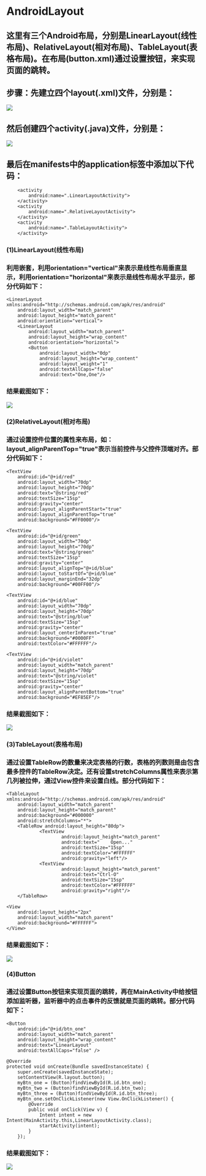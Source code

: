 # AndroidLayout
## 这里有三个Android布局，分别是LinearLayout(线性布局)、RelativeLayout(相对布局)、TableLayout(表格布局)。在布局(button.xml)通过设置按钮，来实现页面的跳转。
## 步骤：先建立四个layout(.xml)文件，分别是：
![](https://github.com/dj-jun/AndroidLayout/blob/master/images/9.png)
## 然后创建四个activity(.java)文件，分别是：
![](https://github.com/dj-jun/AndroidLayout/blob/master/images/15.png)
## 最后在manifests中的application标签中添加以下代码：
        <activity
            android:name=".LinearLayoutActivity">
        </activity>
        <activity
            android:name=".RelativeLayoutActivity">
        </activity>
        <activity
            android:name=".TableLayoutActivity">
        </activity>
### (1)LinearLayout(线性布局)
### 利用嵌套，利用orientation="vertical"来表示是线性布局垂直显示，利用orientation="horizontal"来表示是线性布局水平显示，部分代码如下：
    <LinearLayout xmlns:android="http://schemas.android.com/apk/res/android"
        android:layout_width="match_parent"
        android:layout_height="match_parent"
        android:orientation="vertical">
        <LinearLayout
            android:layout_width="match_parent"
            android:layout_height="wrap_content"
            android:orientation="horizontal">
            <Button
                android:layout_width="0dp"
                android:layout_height="wrap_content"
                android:layout_weight="1"
                android:textAllCaps="false"
                android:text="One,One"/>
### 结果截图如下：
![](https://github.com/dj-jun/AndroidLayout/blob/master/images/1.png)
### (2)RelativeLayout(相对布局)
### 通过设置控件位置的属性来布局，如：layout_alignParentTop="true"表示当前控件与父控件顶端对齐。部分代码如下：
    <TextView
        android:id="@+id/red"
        android:layout_width="70dp"
        android:layout_height="70dp"
        android:text="@string/red"
        android:textSize="15sp"
        android:gravity="center"
        android:layout_alignParentStart="true"
        android:layout_alignParentTop="true"
        android:background="#FF0000"/>

    <TextView
        android:id="@+id/green"
        android:layout_width="70dp"
        android:layout_height="70dp"
        android:text="@string/green"
        android:textSize="15sp"
        android:gravity="center"
        android:layout_alignTop="@+id/blue"
        android:layout_toStartOf="@+id/blue"
        android:layout_marginEnd="32dp"
        android:background="#00FF00"/>

    <TextView
        android:id="@+id/blue"
        android:layout_width="70dp"
        android:layout_height="70dp"
        android:text="@string/blue"
        android:textSize="15sp"
        android:gravity="center"
        android:layout_centerInParent="true"
        android:background="#0000FF"
        android:textColor="#FFFFFF"/>

    <TextView
        android:id="@+id/violet"
        android:layout_width="match_parent"
        android:layout_height="70dp"
        android:text="@string/violet"
        android:textSize="15sp"
        android:gravity="center"
        android:layout_alignParentBottom="true"
        android:background="#EF85EF"/>
### 结果截图如下：
![](https://github.com/dj-jun/AndroidLayout/blob/master/images/2.png)
### (3)TableLayout(表格布局)
### 通过设置TableRow的数量来决定表格的行数，表格的列数则是由包含最多控件的TableRow决定。还有设置stretchColumns属性来表示第几列被拉伸，通过View控件来设置白线。部分代码如下：
    <TableLayout xmlns:android="http://schemas.android.com/apk/res/android"
        android:layout_width="match_parent"
        android:layout_height="match_parent"
        android:background="#000000"
        android:stretchColumns="*">
        <TableRow android:layout_height="80dp">
                <TextView
                        android:layout_height="match_parent"
                        android:text="    Open..."
                        android:textSize="15sp"
                        android:textColor="#FFFFFF"
                        android:gravity="left"/>
                <TextView
                        android:layout_height="match_parent"
                        android:text="Ctrl-O"
                        android:textSize="15sp"
                        android:textColor="#FFFFFF"
                        android:gravity="right"/>
        </TableRow>

    <View
        android:layout_height="2px"
        android:layout_width="match_parent"
        android:background="#FFFFFF">
    </View>
### 结果截图如下：
![](https://github.com/dj-jun/AndroidLayout/blob/master/images/3.png)
### (4)Button
### 通过设置Button按钮来实现页面的跳转，再在MainActivity中给按钮添加监听器，监听器中的点击事件的反馈就是页面的跳转。部分代码如下：
    <Button
        android:id="@+id/btn_one"
        android:layout_width="match_parent"
        android:layout_height="wrap_content"
        android:text="LinearLayout"
        android:textAllCaps="false" />

    @Override
    protected void onCreate(Bundle savedInstanceState) {
        super.onCreate(savedInstanceState);
        setContentView(R.layout.button);
        myBtn_one = (Button)findViewById(R.id.btn_one);
        myBtn_two = (Button)findViewById(R.id.btn_two);
        myBtn_three = (Button)findViewById(R.id.btn_three);
        myBtn_one.setOnClickListener(new View.OnClickListener() {
            @Override
            public void onClick(View v) {
                Intent intent = new Intent(MainActivity.this,LinearLayoutActivity.class);
                startActivity(intent);
            }
        });
### 结果截图如下：
![](https://github.com/dj-jun/AndroidLayout/blob/master/images/14.png)
